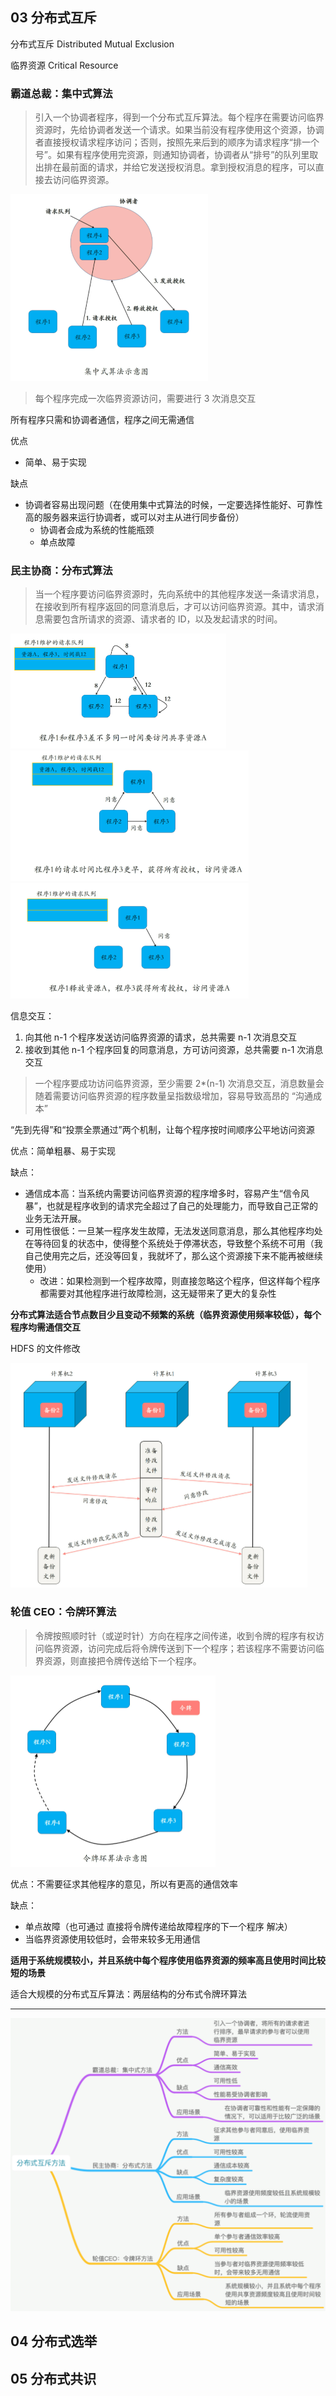 ## 03 分布式互斥

分布式互斥 Distributed Mutual Exclusion

临界资源 Critical Resource



### 霸道总裁：集中式算法

> 引入一个协调者程序，得到一个分布式互斥算法。每个程序在需要访问临界资源时，先给协调者发送一个请求。如果当前没有程序使用这个资源，协调者直接授权请求程序访问；否则，按照先来后到的顺序为请求程序“排一个号”。如果有程序使用完资源，则通知协调者，协调者从“排号”的队列里取出排在最前面的请求，并给它发送授权消息。拿到授权消息的程序，可以直接去访问临界资源。

<img src="pic\集中式算法.png" alt="image-20210102203150297" style="zoom:50%;" />

> 每个程序完成一次临界资源访问，需要进行 3 次消息交互



所有程序只需和协调者通信，程序之间无需通信



优点

- 简单、易于实现

缺点 

- 协调者容易出现问题（在使用集中式算法的时候，一定要选择性能好、可靠性高的服务器来运行协调者，或可以对主从进行同步备份）
  - 协调者会成为系统的性能瓶颈
  - 单点故障



### 民主协商：分布式算法

> 当一个程序要访问临界资源时，先向系统中的其他程序发送一条请求消息，在接收到所有程序返回的同意消息后，才可以访问临界资源。其中，请求消息需要包含所请求的资源、请求者的 ID，以及发起请求的时间。

<img src="pic\分布式算法-1.png" alt="image-20210102204508358" style="zoom:50%;" />

<img src="pic\分布式算法-2.png" alt="image-20210102204529673" style="zoom:50%;" />

<img src="pic\分布式算法-3.png" alt="image-20210102204728717" style="zoom:50%;" />

信息交互：

1. 向其他 n-1 个程序发送访问临界资源的请求，总共需要 n-1 次消息交互
2. 接收到其他 n-1 个程序回复的同意消息，方可访问资源，总共需要 n-1 次消息交互

> 一个程序要成功访问临界资源，至少需要 2*(n-1) 次消息交互，消息数量会随着需要访问临界资源的程序数量呈指数级增加，容易导致高昂的 “沟通成本”



“先到先得”和“投票全票通过”两个机制，让每个程序按时间顺序公平地访问资源



优点：简单粗暴、易于实现

缺点：

- 通信成本高：当系统内需要访问临界资源的程序增多时，容易产生“信令风暴”，也就是程序收到的请求完全超过了自己的处理能力，而导致自己正常的业务无法开展。
- 可用性很低：一旦某一程序发生故障，无法发送同意消息，那么其他程序均处在等待回复的状态中，使得整个系统处于停滞状态，导致整个系统不可用（我自己使用完之后，还没等回复，我就坏了，那么这个资源接下来不能再被继续使用）
  - 改进：如果检测到一个程序故障，则直接忽略这个程序，但这样每个程序都需要对其他程序进行故障检测，这无疑带来了更大的复杂性



**分布式算法适合节点数目少且变动不频繁的系统（临界资源使用频率较低），每个程序均需通信交互**



HDFS 的文件修改

<img src="pic\HDFS文件修改.png" alt="image-20210102210000530" style="zoom:50%;" />





### 轮值 CEO：令牌环算法

> 令牌按照顺时针（或逆时针）方向在程序之间传递，收到令牌的程序有权访问临界资源，访问完成后将令牌传送到下一个程序；若该程序不需要访问临界资源，则直接把令牌传送给下一个程序。

<img src="pic\令牌环算法.png" alt="image-20210102211218129" style="zoom:50%;" />

优点：不需要征求其他程序的意见，所以有更高的通信效率

缺点：

- 单点故障（也可通过 直接将令牌传递给故障程序的下一个程序 解决）
- 当临界资源使用较低时，会带来较多无用通信



**适用于系统规模较小，并且系统中每个程序使用临界资源的频率高且使用时间比较短的场景**



适合大规模的分布式互斥算法：两层结构的分布式令牌环算法





-------------





<img src="pic\互斥算法总结.png" alt="image-20210102212054668" style="zoom: 50%;" />





## 04 分布式选举













## 05 分布式共识